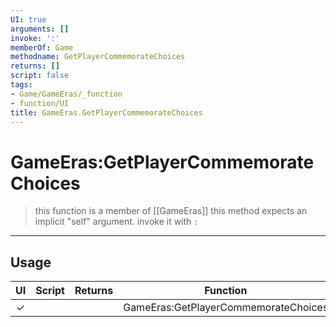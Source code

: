 ```yaml
---
UI: true
arguments: []
invoke: ':'
memberOf: Game
methodname: GetPlayerCommemorateChoices
returns: []
script: false
tags:
- Game/GameEras/_function
- function/UI
title: GameEras.GetPlayerCommemorateChoices
---
```

# GameEras:GetPlayerCommemorateChoices
> this function is a member of [[GameEras]]
> this method expects an implicit "self" argument. invoke it with `:`
-----
## Usage
|  UI | Script | Returns | Function | Arguments |
|:---:|:------:|-------:|:--------:|:---------|
|✓| ||GameEras:GetPlayerCommemorateChoices||
